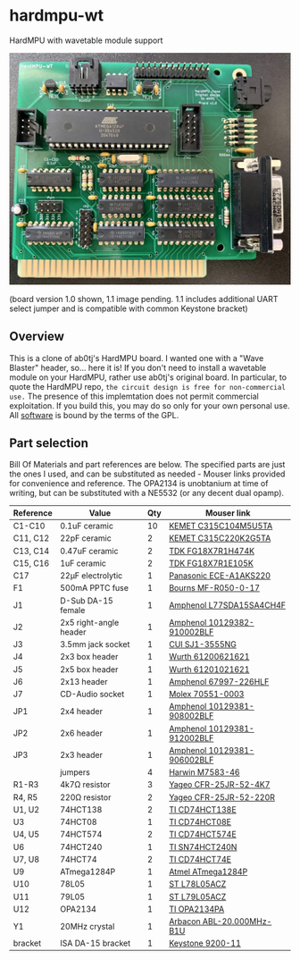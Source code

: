 # hardmpu-wt
 HardMPU with wavetable module support

![Assembled HardMPU](/img/assembled.jpg)

(board version 1.0 shown, 1.1 image pending. 1.1 includes additional UART select jumper and is compatible with common Keystone bracket)

## Overview
This is a clone of ab0tj's HardMPU board. I wanted one with a "Wave Blaster" header, so... here it is! If you don't need to install a wavetable module on your HardMPU, rather use ab0tj's original board. In particular, to quote the HardMPU repo, `the circuit design is free for non-commercial use.` The presence of this implemtation does not permit commercial exploitation. If you build this, you may do so only for your own personal use. All [software](https://github.com/ab0tj/HardMPU/) is bound by the terms of the GPL. 

## Part selection
Bill Of Materials and part references are below. The specified parts are just the ones I used, and can be substituted as needed - Mouser links provided for convenience and reference. The OPA2134 is unobtanium at time of writing, but can be substituted with a NE5532 (or any decent dual opamp).

| Reference | Value | Qty | Mouser link |
| --------- | ----- | --- | ----------- |
| C1-C10 | 0.1uF ceramic | 10 | [KEMET C315C104M5U5TA](https://www.mouser.com/ProductDetail/80-C315C104M5U-TR) |
| C11, C12 | 22pF ceramic | 2 | [KEMET C315C220K2G5TA](https://www.mouser.com/ProductDetail/80-C315C220K2G) |
| C13, C14 | 0.47uF ceramic | 2 | [TDK FG18X7R1H474K](https://www.mouser.com/ProductDetail/810-FG18X7R1H474KRT0) |
| C15, C16 | 1uF ceramic | 2 | [TDK FG18X7R1E105K](https://www.mouser.com/ProductDetail/810-FG18X7R1E105KRT0) |
| C17 | 22μF electrolytic | 1 | [Panasonic ECE-A1AKS220](https://www.mouser.com/ProductDetail/667-ECE-A1AKS220) |
| F1 | 500mA PPTC fuse | 1 | [Bourns MF-R050-0-17](https://www.mouser.com/ProductDetail/652-MF-R050-0-17) |
| J1 | D-Sub DA-15 female | 1 | [Amphenol L77SDA15SA4CH4F](https://www.mouser.com/ProductDetail/523-L77SDA15SA4CH4F) |
| J2 | 2x5 right-angle header | 1 | [Amphenol 10129382-910002BLF](https://www.mouser.com/ProductDetail/649-1012938291002BLF) |
| J3 | 3.5mm jack socket | 1 | [CUI SJ1-3555NG](https://www.mouser.com/ProductDetail/490-SJ1-3555NG) |
| J4 | 2x3 box header | 1 | [Wurth 61200621621](https://www.mouser.com/ProductDetail/710-61200621621) |
| J5 | 2x5 box header | 1 | [Wurth 61201021621](https://www.mouser.com/ProductDetail/710-61201021621) |
| J6 | 2x13 header | 1 | [Amphenol 67997-226HLF](https://www.mouser.com/ProductDetail/649-67997-226HLF) |
| J7 | CD-Audio socket | 1 | [Molex 70551-0003](https://www.mouser.com/ProductDetail/538-70551-0003) |
| JP1 | 2x4 header | 1 | [Amphenol 10129381-908002BLF](https://www.mouser.com/ProductDetail/649-1012938190802BLF) |
| JP2 | 2x6 header | 1 | [Amphenol 10129381-912002BLF](https://www.mouser.com/ProductDetail/649-1012938191202BLF) |
| JP3 | 2x3 header | 1 | [Amphenol 10129381-906002BLF](https://www.mouser.com/ProductDetail/649-1012938190602BLF) |
| | jumpers | 4 | [Harwin M7583-46](https://www.mouser.com/ProductDetail/855-M7583-46)
| R1-R3 | 4k7Ω resistor | 3 | [Yageo CFR-25JR-52-4K7](https://www.mouser.com/ProductDetail/603-CFR-25JR-524K7) |
| R4, R5 | 220Ω resistor | 2 | [Yageo CFR-25JR-52-220R](https://www.mouser.com/ProductDetail/603-CFR-25JR-52220R) |
| U1, U2 | 74HCT138 | 2 | [TI CD74HCT138E](https://www.mouser.com/ProductDetail/595-CD74HCT138E) |
| U3 | 74HCT08 | 1 | [TI CD74HCT08E](https://www.mouser.com/ProductDetail/595-CD74HCT08E) |
| U4, U5 | 74HCT574 | 2 | [TI CD74HCT574E](https://www.mouser.com/ProductDetail/595-CD74HCT574E) |
| U6 | 74HCT240 | 1 | [TI SN74HCT240N](https://www.mouser.com/ProductDetail/595-SN74HCT240N) |
| U7, U8 | 74HCT74 | 2 | [TI CD74HCT74E](https://www.mouser.com/ProductDetail/595-CD74HCT74E) |
| U9 | ATmega1284P | 1 | [Atmel ATmega1284P](https://www.mouser.com/ProductDetail/556-ATMEGA1284P-PU) |
| U10 | 78L05 | 1 | [ST L78L05ACZ](https://www.mouser.com/ProductDetail/511-L78L05ACZ) |
| U11 | 79L05 | 1 | [ST L79L05ACZ](https://www.mouser.com/ProductDetail/511-L79L05ACZ) |
| U12 | OPA2134 | 1 | [TI OPA2134PA](https://www.mouser.com/ProductDetail/595-OPA2134PA) |
| Y1 | 20MHz crystal | 1 | [Arbacon ABL-20.000MHz-B1U](https://www.mouser.com/ProductDetail/815-ABL-20-B1U) |
| bracket | ISA DA-15 bracket | 1 | [Keystone 9200-11](https://www.mouser.com/ProductDetail/534-9200-11) |
